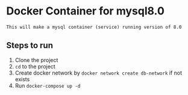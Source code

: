 # Docker Container for mysql8.0

`This will make a mysql container (service) running version of 8.0`

## Steps to run
1. Clone the project
2. `cd` to the project
3. Create docker network by `docker network create db-network` if not exists
4. Run `docker-compose up -d`
